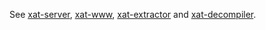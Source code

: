 See [xat-server](https://github.com/iiegor/xat-server), [xat-www](https://github.com/iiegor/xat-www), [xat-extractor](https://github.com/iiegor/xat-extractor) and [xat-decompiler](https://github.com/iiegor/xat-decompiler).
